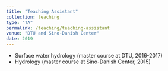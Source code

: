 ```yaml
---
title: "Teaching Assistant"
collection: teaching
type: "TA"
permalink: /teaching/teaching-assistant
venue: "DTU and Sino-Danish Center"
date: 2019
---
```


* Surface water hydrology (master course at DTU, 2016-2017)
* Hydrology (master course at Sino-Danish Center, 2015)

